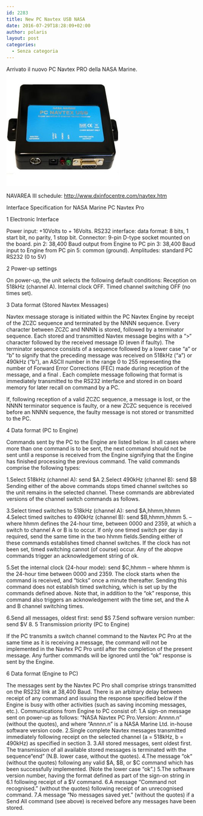```yaml
---
id: 2283
title: New PC Navtex USB NASA
date: 2016-07-29T18:28:09+02:00
author: polaris
layout: post
categories:
  - Senza categoria
---
```

Arrivato il nuovo PC Navtex PRO della NASA Marine.
![navtex](/foto/navtex.jpg)

NAVAREA III schedule: http://www.dxinfocentre.com/navtex.htm

Interface Specification for NASA Marine PC Navtex Pro

1 Electronic Interface

Power input: +10Volts to + 16Volts.
RS232 interface:
data format: 8 bits, 1 start bit, no parity, 1 stop bit.
Connector: 9-pin D-type socket mounted on the board.
pin 2: 38,400 Baud output from Engine to PC
pin 3: 38,400 Baud input to Engine from PC
pin 5: common (ground).
Amplitudes: standard PC RS232 (0 to 5V)

2 Power-up settings

On power-up, the unit selects the following default conditions:
Reception on 518kHz (channel A).
Internal clock OFF.
Timed channel switching OFF (no times set).

3 Data format (Stored Navtex Messages)

Navtex message storage is initiated within the PC Navtex Engine by receipt of the ZCZC sequence and terminated by the NNNN sequence. Every character between ZCZC and NNNN is stored, followed by a terminator sequence. Each stored and transmitted Navtex message begins with a “>“ character followed by the received message ID (even if faulty). The terminator sequence consists of a sequence followed by a lower case “a” or “b” to signify that the preceding message was received on 518kHz (“a”) or 490kHz (“b”), an ASCII number in the range 0 to 255 representing the number of Forward Error Corrections (FEC) made during reception of the message, and a final . Each complete message following that format is immediately transmitted to the RS232 interface and stored in on board memory for later recall on command by a PC.

If, following reception of a valid ZCZC sequence, a message is lost, or the NNNN terminator sequence is faulty, or a new ZCZC sequence is received before an NNNN sequence, the faulty message is not stored or transmitted to the PC.

4 Data format (PC to Engine)

Commands sent by the PC to the Engine are listed below. In all cases where more than one command is to be sent, the next command should not be sent until a response is received from the Engine signifying that the Engine has finished processing the previous command. The valid commands comprise the following types:

1.Select 518kHz (channel A):
send $A
2.Select 490kHz (channel B):
send $B
Sending either of the above commands stops timed channel switches so the unit remains in the selected channel. These commands are abbreviated versions of the channel switch commands as follows.

3.Select timed switches to 518kHz (channel A):
send $A,hhmm,hhmm
4.Select timed switches to 490kHz (channel B):
send $B,hhmm,hhmm
5.
&#8211; where hhmm defines the 24-hour time, between 0000 and 2359, at which a switch to channel A or B is to occur. If only one timed switch per day is required, send the same time in the two hhmm fields.Sending either of these commands establishes timed channel switches. If the clock has not been set, timed switching cannot (of course) occur. Any of the abopve commands trigger an acknowledgement string of ok.

5.Set the internal clock (24-hour mode):
send $C,hhmm
&#8211; where hhmm is the 24-hour time between 0000 and 2359. The clock starts when the command is received, and “ticks” once a minute thereafter. Sending this command does not establish timed switching, which is set up by the commands defined above. Note that, in addition to the “ok” response, this command also triggers an acknowledgement with the time set, and the A and B channel switching times.

6.Send all messages, oldest first:
send $S
7.Send software version number:
send $V
8.
5 Transmission priority (PC to Engine)

If the PC transmits a switch channel command to the Navtex PC Pro at the same time as it is receiving a message, the command will not be implemented in the Navtex PC Pro until after the completion of the present message. Any further commands will be ignored until the “ok” response is sent by the Engine.

6 Data format (Engine to PC)

The messages sent by the Navtex PC Pro shall comprise strings transmitted on the RS232 link at 38,400 Baud. There is an arbitrary delay between receipt of any command and issuing the response specified below if the Engine is busy with other activities (such as saving incoming messages, etc.). Communications from Engine to PC consist of:
1.A sign-on message sent on power-up as follows: “NASA Navtex PC Pro.Version: Annnn.n” (without the quotes), and where “Annnn.n” is a NASA Marine Ltd. in-house software version code.
2.Single complete Navtex messages transmitted immediately following receipt on the selected channel (a = 518kHz, b = 490kHz) as specified in section 3.
3.All stored messages, sent oldest first. The transmission of all available stored messages is terminated with the sequence“end” (N.B. lower case, without the quotes).
4.The message “ok“ (without the quotes) following any valid $A, $B, or $C command which has been successfully implemented. (Note the lower case “ok”.)
5.The software version number, having the format defined as part of the sign-on string in 6.1 following receipt of a $V command.
6.A message “Command not recognised.” (without the quotes) following receipt of an unrecognised command.
7.A message “No messages saved yet.” (without the quotes) if a Send All command (see above) is received before any messages have been stored.
